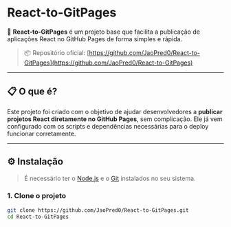 # React-to-GitPages

🚀 **React-to-GitPages** é um projeto base que facilita a publicação de aplicações React no GitHub Pages de forma simples e rápida.

> 📦 Repositório oficial: [https://github.com/JaoPred0/React-to-GitPages](https://github.com/JaoPred0/React-to-GitPages)

---

## 📋 O que é?

Este projeto foi criado com o objetivo de ajudar desenvolvedores a **publicar projetos React diretamente no GitHub Pages**, sem complicação. Ele já vem configurado com os scripts e dependências necessárias para o deploy funcionar corretamente.

---

## ⚙️ Instalação

> É necessário ter o [Node.js](https://nodejs.org) e o [Git](https://git-scm.com) instalados no seu sistema.

### 1. Clone o projeto

```bash
git clone https://github.com/JaoPred0/React-to-GitPages.git
cd React-to-GitPages
